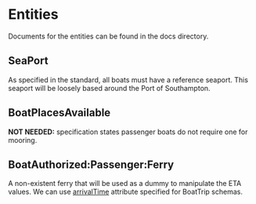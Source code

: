 # Entities

Documents for the entities can be found in the docs directory.

## SeaPort

As specified in the standard, all boats must have a reference seaport.
This seaport will be loosely based around the Port of Southampton.

## BoatPlacesAvailable

**NOT NEEDED:** specification states passenger boats do not require one for mooring.

## BoatAuthorized:Passenger:Ferry

A non-existent ferry that will be used as a dummy to manipulate the ETA values.
We can use [arrivalTime](https://schema.org/BoatTrip) attribute specified for BoatTrip schemas.